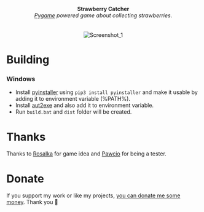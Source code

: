 <p align="center">
	<b>Strawberry Catcher</b>
	<br>
	<i><a href="https://www.pygame.org/wiki/about">Pygame</a> powered game about collecting strawberries.</i>
	<br><br><br>
	<img alt="Screenshot_1" src="https://user-images.githubusercontent.com/48186982/103015354-90883080-4540-11eb-8a8d-d261192f9ddd.gif">
</p>

# Building
### Windows
* Install [pyinstaller](https://www.pyinstaller.org) using `pip3 install pyinstaller` and make it usable by adding it to environment variable (%PATH%).
* Install [aut2exe](https://www.autoitscript.com/site/autoit/downloads) and also add it to environment variable.
* Run `build.bat` and `dist` folder will be created.

# Thanks
Thanks to [Rosalka](https://github.com/Rosalka) for game idea and [Pawcio](https://github.com/Losiuuu) for being a tester.

# Donate
If you support my work or like my projects, [you can donate me some money](https://github.com/hXR16F/donate/blob/master/README.md). Thank you 💙
